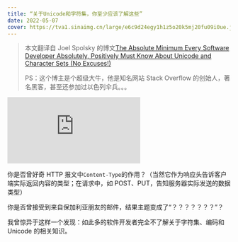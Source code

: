 ```yaml
---
title: “关于Unicode和字符集，你至少应该了解这些”
date: 2022-05-07
cover: https://tva1.sinaimg.cn/large/e6c9d24egy1h1z5o20k5mj20fu09i0ue.jpg
---
```


> 本文翻译自 Joel Spolsky 的博文[The Absolute Minimum Every Software Developer Absolutely, Positively Must Know About Unicode and Character Sets (No Excuses!)](https://www.joelonsoftware.com/2003/10/08/the-absolute-minimum-every-software-developer-absolutely-positively-must-know-about-unicode-and-character-sets-no-excuses/)
>
> PS：这个博主是个超级大牛，他是知名网站 Stack Overflow 的创始人，著名黑客，甚至还参加过以色列伞兵。。。

<iframe src="https://www.youtube.com/embed/cCoed5Oo_J4" title="Unicode简介" frameborder="0" allow="accelerometer; autoplay; clipboard-write; encrypted-media; gyroscope; picture-in-picture" allowfullscreen></iframe>

你是否曾好奇 HTTP 报文中`Content-Type`的作用？（当然它作为响应头告诉客户端实际返回内容的类型；在请求中，如 POST、PUT，告知服务器实际发送的数据类型）

你是否曾接受到来自保加利亚朋友的邮件，结果主题变成了“？？？？？？？”？

我曾惊异于这样一个发现：如此多的软件开发者完全不了解关于字符集、编码和 Unicode 的相关知识。
